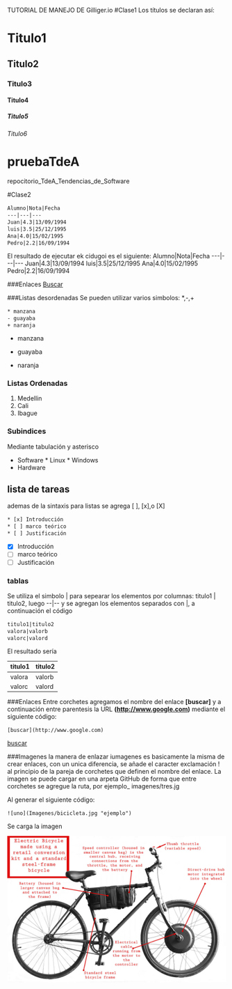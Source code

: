 TUTORIAL DE MANEJO DE Gilliger.io
#Clase1
Los títulos se declaran así:

# Titulo1
## Titulo2
### Titulo3
#### Titulo4
##### Titulo5
###### Titulo6




# pruebaTdeA
repocitorio_TdeA_Tendencias_de_Software

#Clase2
~~~
Alumno|Nota|Fecha
---|---|---
Juan|4.3|13/09/1994
luis|3.5|25/12/1995
Ana|4.0|15/02/1995
Pedro|2.2|16/09/1994
~~~
El resultado de ejecutar ek cidugoi es el siguiente:
Alumno|Nota|Fecha
---|---|---
Juan|4.3|13/09/1994
luis|3.5|25/12/1995
Ana|4.0|15/02/1995
Pedro|2.2|16/09/1994

###Enlaces
[Buscar](https://www.google.com)

<!--listas desordenadas <u>-->
###Listas desordenadas
Se pueden utilizar varios simbolos: *,-,+
~~~
* manzana
- guayaba
+ naranja
~~~
* manzana
- guayaba
+ naranja


### Listas Ordenadas <ul>
1. Medellin
2. Cali
3. Ibague
### Subindices
Mediante tabulación y asterisco
* Software
        * Linux
        * Windows
* Hardware

## lista de tareas
ademas de la sintaxis para listas se agrega [ ], [x],o [X]
~~~
* [x] Introducción
* [ ] marco teórico
* [ ] Justificación 
~~~
* [x] Introducción
* [ ] marco teórico
* [ ] Justificación

### tablas
Se utiliza el simbolo | para sepearar los elementos por columnas: titulo1 | titulo2, luego --|-- y se agregan los elementos separados con |, a continuación el código

~~~
titulo1|titulo2
valora|valorb
valorc|valord
~~~
El resultado sería

titulo1|titulo2
---|---
valora|valorb
valorc|valord


###Enlaces
Entre corchetes agregamos el nombre del enlace **[buscar]** y a continuación entre parentesis la URL **(http://www.google.com)** mediante el siguiente código:

~~~
[buscar](http://www.google.com)
~~~
[buscar](http://www.google.com)

###Imagenes
la manera de enlazar iumagenes es basicamente la misma de crear enlaces, con un unica diferencia, se añade el caracter exclamación ! al principio de la pareja de corchetes que definen el nombre del enlace.
La imagen se puede cargar en una arpeta GitHub de forma que entre corchetes se agregue la ruta, por ejemplo_
imagenes/tres.jg

Al generar el siguiente código:
~~~
![uno](Imagenes/bicicleta.jpg "ejemplo")
~~~
Se carga la imagen

![uno](Imagenes/bicicleta.jpg "Bicicleta")

